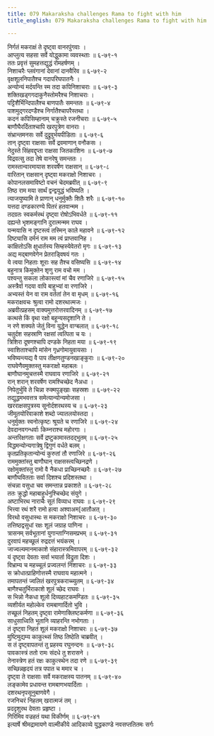 ```yaml
---
title: 079 Makaraksha challenges Rama to fight with him
title_english: 079 Makaraksha challenges Rama to fight with him

---
```

निर्गतं मकराक्षं ते दृष्ट्वा वानरपुंगवाः ।  
आप्लुत्य सहसा सर्वे योद्धुकामा व्यवस्थ्ताः ॥ ६-७९-१  
ततः प्रवृत्तं सुमहत्तद्युद्धं रोमहर्षणम् ।  
निशाचरैः प्लवंगानां देवानां दानवैरिव ॥ ६-७९-२  
वृक्षशूलनिपातैश्च गदापरिघपातनैः ।  
अन्योन्यं मर्दयन्ति स्म तदा कपिनिशाचराः ॥ ६-७९-३  
शक्तिखड्गगदाकुनैस्तोमरैश्च निशाचराः ।  
पट्टिशैर्भिन्दिपालैश्च बाणपातैः समन्ततः ॥ ६-७९-४  
पाशमुद्गरदण्डैश्च निर्गातैश्चापरैस्तथा ।  
कदनं कपिसिम्हानाम् चक्रुस्ते रजनीचराः ॥ ६-७९-५  
बाणौघैरर्दिताश्चापि खरपुत्रेण वानराः ।  
संभ्रान्तमनसः सर्वे दुद्रुवुर्भयपीडिताः ॥ ६-७९-६  
तान् दृष्ट्वा राक्षसाः सर्वे द्रवमाणान् वनौकसः ।  
नेदुस्ते सिंहवद्दृप्ता राक्षसा जितकाशिनः ॥ ६-७९-७  
विद्रवत्सु तदा तेषे वानरेषु समन्ततः ।  
रामस्तान्वारमायास शरवर्षेण राक्षसान् ॥ ६-७९-८  
वारितान् राक्षसान् दृष्ट्वा मकराक्षो निशाचरः ।  
कोपानलसमाविष्टो वचनं चेदमब्रवीत् ॥ ६-७९-९  
तिष्ठ राम मया सार्थं द्वन्द्वयुद्धं भविष्यति ।  
त्याजयुष्यामि ते प्राणान् धनुर्मुक्तैः शितैः शरैः ॥ ६-७९-१०  
यत्तदा दण्डकारण्ये पितरं हतवान्मम ।  
तदग्रतः स्वकर्मस्थं दृष्ट्वा रोषोऽभिवर्धते ॥ ६-७९-११  
दह्यन्ते भृशमङ्गानि दुरात्मन्मम राघव ।  
यन्मयासि न दृष्टस्त्वं तस्मिन् काले महावने ॥ ६-७९-१२  
दिष्ट्यासि दर्मनं राम मम त्वं प्राप्तवानिह ।  
कांक्षितोऽसि क्षुधार्तस्य सिम्हस्येवेतरो मृगः ॥ ६-७९-१३  
अद्य मद्बाणवेगेन प्रेतराड्विषयं गतः ।  
ये त्वया निहताः शूराः सह तैश्च वसिष्यसि ॥ ६-७९-१४  
बहुनात्र किमुक्तेन शृणु राम वचो मम ।  
पश्यन्तु सकला लोकास्त्वां मां चैव रणाजिरे ॥ ६-७९-१५  
अस्त्रैर्वा गदया वापि बाहुभ्यां वा रणाजिरे ।  
अभ्यस्तं येन वा राम वर्ततां तेन वा मृधम् ॥ ६-७९-१६  
मकराक्षवचः श्रुत्वा रामो दशरथात्मजः ।  
अब्रवीत्प्रहसम् वाक्यमुत्तरोत्तरवादिनम् ॥ ६-७९-१७  
कत्थसे किं वृथा रक्षो बहून्यसदृशानि ते ।  
न रणे शक्यते जेतुं विना युद्धेन वाग्बलात् ॥ ६-७९-१८  
चतुर्दश सहस्राणि रक्षसां त्वत्पिता च यः ।  
त्रिशिरा दूषणश्चापि दण्डके निहता मया ॥ ६-७९-१९  
स्वाशिताश्चापि मांसेन गृध्रगोमायुवायसाः ।  
भविष्यन्त्यद्य वै पाप तीक्षणतुण्डनखाङ्कुराः ॥ ६-७९-२०  
राघवेणैवमुक्तस्तु मकराक्षो महाबलः ।  
बाणौघानमुचत्तस्मै राघवाय रणाजिरे ॥ ६-७९-२१  
रान् शरान् शरवर्षेण रामश्चिच्छेद नैअधा ।  
निपेतुर्भुवि ते चिन्ना रुक्मपुङ्खाः सहस्रशः ॥ ६-७९-२२  
तद्युद्धमभवत्तत्र समेत्यान्योन्यमोजसा ।  
खरराक्षसपुत्रस्य सूनोर्दशरथस्य च ॥ ६-७९-२३  
जीमूतयोरिवाकाशे शब्दो ज्यातलयोस्तदा ।  
धनुर्मुक्तः स्वनोत्कृष्टः श्रूयते च रणाजिरे ॥ ६-७९-२४  
देवदानवगन्धर्वाः किम्नराश्च महोरगाः ।  
अन्तरिक्षगताः सर्वे द्रष्टुकामास्तदद्भुतम् ॥ ६-७९-२५  
विद्धमन्योन्यगात्रेषु द्विगुणं वर्धते बलम् ।  
कृतप्रतिकृतान्योन्यं कुरुतां तौ रणाजिरे ॥ ६-७९-२६  
राममुक्तांस्तु बाणौघान् राक्षसस्त्वच्छिनद्रणे ।  
रक्षोमुक्तांस्तु रामो वै नैकधा प्राच्छिनच्छरैः ॥ ६-७९-२७  
बाणौघवितताः सर्वा दिशश्च प्रदिशस्तथा ।  
संचन्ना वसुधा चव समन्तान्न प्रकाशते ॥ ६-७९-२८  
ततः क्रुद्धो महाबाहुर्धनुश्चिच्छेद संयुगे ।  
अष्टाभिरथ नाराचैः सूतं विव्याध राघवः ॥ ६-७९-२९  
भित्त्वा रथं शरै रामो हत्वा अश्वाअम[आतौअत् ।  
विरथो वसुधास्थः स मकराक्षो निशाचरः ॥ ६-७९-३०  
तत्तिष्ठद्वसुधां रक्षः शूलं जग्राह पाणिना ।  
त्रासनम् सर्वभूतानां युगान्ताग्निसमप्रभम् ॥ ६-७९-३१  
दुरवापं महच्छूलं रुद्रदत्तं भयंकरम् ।  
जाज्वल्यमानमाकाशे संहारास्त्रमिवापरम् ॥ ६-७९-३२  
यं दृष्ट्वा देवताः सर्वा भयार्ता विद्रुता दिशः ।  
विभ्राम्य च महच्चूलं प्रज्वलन्तं निशाचरः ॥ ६-७९-३३  
स क्रोधात्प्राहिणोत्तस्मै राघवाय महात्मने ।  
तमापतन्तं ज्वलितं खरपुत्रकराच्च्युतम् ॥ ६-७९-३४  
बाणैश्चतुर्भिराकाशे शूलं च्छेद राघवः ।  
स भिन्नो नैकधा शूलो दिव्यहाटकमण्डितः ॥ ६-७९-३५  
व्यशीर्यत महोल्केव रामबाणार्दितो भुवि ।  
तच्छूलं निहतम् दृष्ट्वा रामेणाक्लिष्टकर्मणा ॥ ६-७९-३६  
साधुसाध्विति भूतानि व्याहरन्ति नभोगताः ।  
तं दृष्ट्वा निहतं शूलं मकराक्षो निशाचरः ॥ ६-७९-३७  
मुष्टिमुद्यम्य काकुत्थ्सं तिष्ठ तिष्ठेति चाब्रवीत् ।  
स तं दृष्ट्वापतन्तं तु प्रहस्य रघुनन्दनः ॥ ६-७९-३८  
पावकास्त्रं ततो रामः संदधे तु शरासने ।  
तेनास्त्रेण हतं रक्षः काकुत्स्थेन तदा रणे ॥ ६-७९-३९  
सच्छिन्नहृदयं तत्र पपात च ममार च ।  
दृष्ट्वा ते राक्षसाः सर्वे मकराक्षस्य पातनम् ॥ ६-७९-४०  
लङ्कामेव प्रधावन्त रामबाणभयार्दिताः ।  
दशरथनृपसूनुबाणवेगै ।  
रजनिचरं निहतम् खरात्मजं तम् ।  
प्रददृशुरथ देवताः प्रहृष्टा ।  
गिरिमिव वज्रहतं यथा विकीर्णम् ॥ ६-७९-४१  
इत्यार्षे श्रीमद्रामायणे वाल्मीकीये आदिकाव्ये युद्धकाण्डे नवसप्ततितमः सर्गः